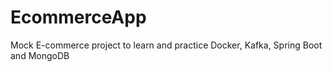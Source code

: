 # EcommerceApp
Mock E-commerce project to learn and practice Docker, Kafka, Spring Boot and MongoDB
